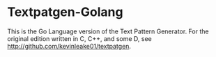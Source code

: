 Textpatgen-Golang
=================
This is the Go Language version of the Text Pattern Generator. For the original edition written in C, C++, and some D, see http://github.com/kevinleake01/textpatgen.

